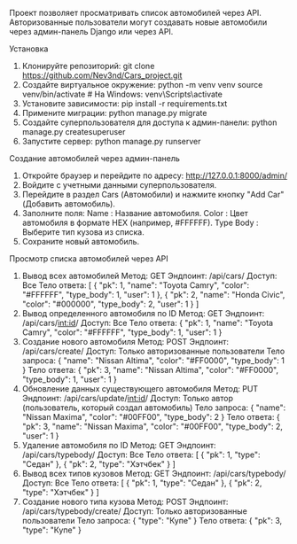 Проект позволяет просматривать список автомобилей через API. Авторизованные пользователи могут создавать новые автомобили через админ-панель Django или через API. 

Установка
1) Клонируйте репозиторий: 
    git clone https://github.com/Nev3nd/Cars_project.git
2) Создайте виртуальное окружение:
    python -m venv venv
    source venv/bin/activate  # На Windows: venv\Scripts\activate
3) Установите зависимости:
    pip install -r requirements.txt
4) Примените миграции:
    python manage.py migrate
5) Создайте суперпользователя для доступа к админ-панели:
    python manage.py createsuperuser
6) Запустите сервер:
    python manage.py runserver

Создание автомобилей через админ-панель
1) Откройте браузер и перейдите по адресу: 
    http://127.0.0.1:8000/admin/
2) Войдите с учетными данными суперпользователя.
3) Перейдите в раздел Cars (Автомобили) и нажмите кнопку "Add Car" (Добавить автомобиль).
4) Заполните поля:
    Name : Название автомобиля.
    Color : Цвет автомобиля в формате HEX (например, #FFFFFF).
    Type Body : Выберите тип кузова из списка.
5) Сохраните новый автомобиль.

Просмотр списка автомобилей через API
1) Вывод всех автомобилей
    Метод: GET
    Эндпоинт: /api/cars/
    Доступ: Все
    Тело ответа:
    [
        {
            "pk": 1,
            "name": "Toyota Camry",
            "color": "#FFFFFF",
            "type_body": 1,
            "user": 1
        },
        {
            "pk": 2,
            "name": "Honda Civic",
            "color": "#000000",
            "type_body": 2,
            "user": 1
        }
    ]
2) Вывод определенного автомобиля по ID
    Метод: GET
    Эндпоинт: /api/cars/<int:id>/
    Доступ: Все
    Тело ответа:
    {
        "pk": 1,
        "name": "Toyota Camry",
        "color": "#FFFFFF",
        "type_body": 1,
        "user": 1
    }
3) Создание нового автомобиля
    Метод: POST
    Эндпоинт: /api/cars/create/
    Доступ: Только авторизованные пользователи
    Тело запроса:
    {
        "name": "Nissan Altima",
        "color": "#FF0000",
        "type_body": 1
    }
    Тело ответа:
    {
        "pk": 3,
        "name": "Nissan Altima",
        "color": "#FF0000",
        "type_body": 1,
        "user": 1
    }
4) Обновление данных существующего автомобиля
    Метод: PUT
    Эндпоинт: /api/cars/update/<int:id>/
    Доступ: Только автор (пользователь, который создал автомобиль)
    Тело запроса:
    {
        "name": "Nissan Maxima",
        "color": "#00FF00",
        "type_body": 2
    }
    Тело ответа:
    {
        "pk": 3,
        "name": "Nissan Maxima",
        "color": "#00FF00",
        "type_body": 2,
        "user": 1
    }
5) Удаление автомобиля по ID
    Метод: GET
    Эндпоинт: /api/cars/typebody/
    Доступ: Все
    Тело ответа:
    [
        {
            "pk": 1,
            "type": "Седан"
        },
        {
            "pk": 2,
            "type": "Хэтчбек"
        }
    ]
6) Вывод всех типов кузовов
    Метод: GET
    Эндпоинт: /api/cars/typebody/
    Доступ: Все
    Тело ответа:
    [
        {
            "pk": 1,
            "type": "Седан"
        },
        {
            "pk": 2,
            "type": "Хэтчбек"
        }
    ]
7) Создание нового типа кузова
    Метод: POST
    Эндпоинт: /api/cars/typebody/create/
    Доступ: Только авторизованные пользователи
    Тело запроса:
    {
        "type": "Купе"
    }
    Тело ответа:
    {
        "pk": 3,
        "type": "Купе"
    }